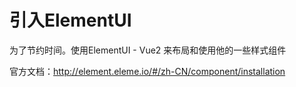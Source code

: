 # 引入ElementUI

为了节约时间。使用ElementUI - Vue2 来布局和使用他的一些样式组件

官方文档：http://element.eleme.io/#/zh-CN/component/installation
## 